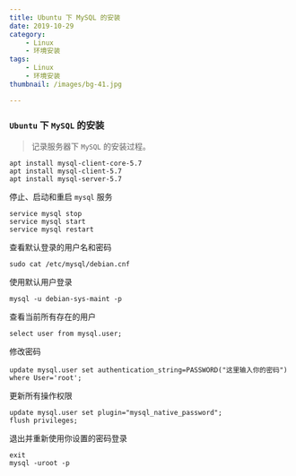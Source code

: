 ```yaml
---
title: Ubuntu 下 MySQL 的安装
date: 2019-10-29
category: 
    - Linux
    - 环境安装
tags:
    - Linux
    - 环境安装
thumbnail: /images/bg-41.jpg

---
```


### `Ubuntu` 下 `MySQL` 的安装

> 记录服务器下 `MySQL` 的安装过程。

<!-- more -->

```shell
apt install mysql-client-core-5.7
apt install mysql-client-5.7
apt install mysql-server-5.7
```

停止、启动和重启 `mysql` 服务

```shell
service mysql stop
service mysql start
service mysql restart
```

查看默认登录的用户名和密码

```shell
sudo cat /etc/mysql/debian.cnf
```

使用默认用户登录

```shell
mysql -u debian-sys-maint -p
```

查看当前所有存在的用户

```shell
select user from mysql.user;
```

修改密码

```shell
update mysql.user set authentication_string=PASSWORD("这里输入你的密码") where User='root';
```

更新所有操作权限

```shell
update mysql.user set plugin="mysql_native_password";
flush privileges;
```

退出并重新使用你设置的密码登录

```shell
exit
mysql -uroot -p
```
